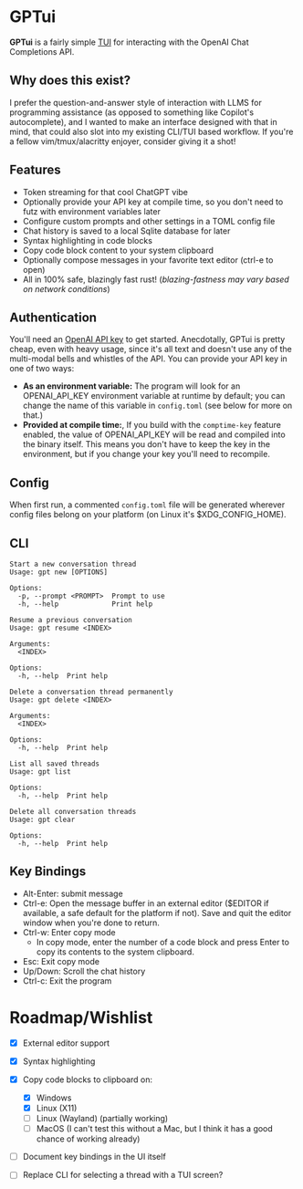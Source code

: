 # GPTui

**GPTui** is a fairly simple [TUI](https://en.wikipedia.org/wiki/Text-based_user_interface) for interacting with the OpenAI Chat Completions API.

## Why does this exist?
I prefer the question-and-answer style of interaction with LLMS for programming assistance (as opposed to something like Copilot's autocomplete), and I wanted to make an interface designed with that in mind, that could also slot into my existing CLI/TUI based workflow. If you're a fellow vim/tmux/alacritty enjoyer, consider giving it a shot!

## Features
- Token streaming for that cool ChatGPT vibe
- Optionally provide your API key at compile time, so you don't need to futz with environment variables later
- Configure custom prompts and other settings in a TOML config file
- Chat history is saved to a local Sqlite database for later
- Syntax highlighting in code blocks
- Copy code block content to your system clipboard
- Optionally compose messages in your favorite text editor (ctrl-e to open)
- All in 100% safe, blazingly fast rust! (*blazing-fastness may vary based on network conditions*)

## Authentication
You'll need an [OpenAI API key](https://platform.openai.com/docs/api-reference/authentication) to get started. Anecdotally, GPTui is pretty cheap, even with heavy usage, since it's all text and doesn't use any of the multi-modal bells and whistles of the API. You can provide your API key in one of two ways:
- **As an environment variable:** The program will look for an OPENAI_API_KEY environment variable at runtime by default; you can change the name of this variable in `config.toml` (see below for more on that.)
- **Provided at compile time:**, If you build with the `comptime-key` feature enabled, the value of OPENAI_API_KEY will be read and compiled into the binary itself. This means you don't have to keep the key in the environment, but if you change your key you'll need to recompile. 

## Config
When first run, a commented `config.toml` file will be generated wherever config files belong on your platform (on Linux it's $XDG_CONFIG_HOME). 


## CLI
```
Start a new conversation thread
Usage: gpt new [OPTIONS]

Options:
  -p, --prompt <PROMPT>  Prompt to use
  -h, --help             Print help
```

```
Resume a previous conversation
Usage: gpt resume <INDEX>

Arguments:
  <INDEX>  

Options:
  -h, --help  Print help
```
```
Delete a conversation thread permanently
Usage: gpt delete <INDEX>

Arguments:
  <INDEX>  

Options:
  -h, --help  Print help

```
```
List all saved threads
Usage: gpt list

Options:
  -h, --help  Print help
```
```
Delete all conversation threads
Usage: gpt clear

Options:
  -h, --help  Print help
```

## Key Bindings
- Alt-Enter: submit message
- Ctrl-e: Open the message buffer in an external editor ($EDITOR if available, a safe default for the platform if not). Save and quit the editor window when you're done to return.
- Ctrl-w: Enter copy mode
    - In copy mode, enter the number of a code block and press Enter to copy its contents to the system clipboard.
- Esc: Exit copy mode
- Up/Down: Scroll the chat history 
- Ctrl-c: Exit the program


# Roadmap/Wishlist
- [x] External editor support
- [x] Syntax highlighting
- [x] Copy code blocks to clipboard on:
    - [x] Windows 
    - [x] Linux (X11)
    - [ ] Linux (Wayland) (partially working)
    - [ ] MacOS (I can't test this without a Mac, but I think it has a good chance of working already)
- [ ] Document key bindings in the UI itself
- [ ] Replace CLI for selecting a thread with a TUI screen?

